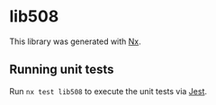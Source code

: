 # lib508

This library was generated with [Nx](https://nx.dev).

## Running unit tests

Run `nx test lib508` to execute the unit tests via [Jest](https://jestjs.io).
